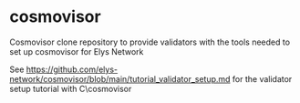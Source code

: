 # cosmovisor
Cosmovisor clone repository to provide validators with the tools needed to set up cosmovisor for Elys Network

See https://github.com/elys-network/cosmovisor/blob/main/tutorial_validator_setup.md for the validator setup tutorial with C\cosmovisor
